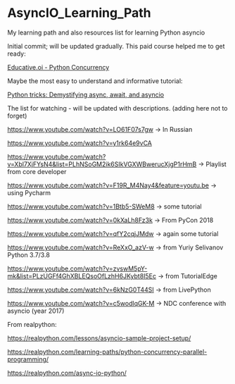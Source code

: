 # AsyncIO_Learning_Path
My learning path and also resources list for learning Python asyncio

Initial commit; will be updated gradually.
This paid course helped me to get ready:

[Educative.oi - Python Concurrency](https://www.educative.io/courses/python-concurrency-for-senior-engineering-interviews/)

Maybe the most easy to understand and informative tutorial: 

[Python tricks: Demystifying async, await, and asyncio](https://www.youtube.com/watch?v=tSLDcRkgTsY)

The list for watching - will be updated with descriptions.
(adding here not to forget)

https://www.youtube.com/watch?v=LO61F07s7gw -> In Russian

https://www.youtube.com/watch?v=y1rk64e9vCA

https://www.youtube.com/watch?v=Xbl7XjFYsN4&list=PLhNSoGM2ik6SIkVGXWBwerucXjgP1rHmB -> Playlist from core developer

https://www.youtube.com/watch?v=F19R_M4Nay4&feature=youtu.be -> using Pycharm

https://www.youtube.com/watch?v=1Btb5-SWeM8 -> some tutorial

https://www.youtube.com/watch?v=0kXaLh8Fz3k -> From PyCon 2018

https://www.youtube.com/watch?v=qfY2cqjJMdw -> again some tutorial

https://www.youtube.com/watch?v=ReXxO_azV-w -> from Yuriy Selivanov Python 3.7/3.8

https://www.youtube.com/watch?v=zvswM5pY-mk&list=PLzUGFf4GhXBLEQsoOfLzhH6JKybt8I5Ec -> from TutorialEdge

https://www.youtube.com/watch?v=6kNzG0T44SI -> from LivePython

https://www.youtube.com/watch?v=c5wodlqGK-M -> NDC conference with asyncio (year 2017)


From realpython:

https://realpython.com/lessons/asyncio-sample-project-setup/

https://realpython.com/learning-paths/python-concurrency-parallel-programming/

https://realpython.com/async-io-python/
